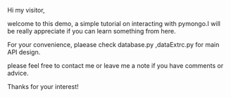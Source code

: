 Hi my visitor,

welcome to this demo, a simple tutorial on interacting with pymongo.I will be really appreciate if you can learn something from here.

For your convenience, plaease check database.py ,dataExtrc.py for main API design.

please feel free to contact me or leave me a note if you have comments or advice.

Thanks for your interest! 